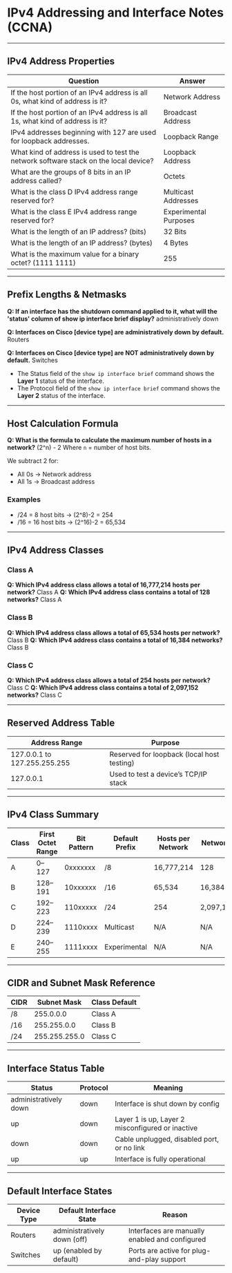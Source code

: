 # IPv4 Addressing and Interface Notes (CCNA)

---

## IPv4 Address Properties

| **Question**                                                                         | **Answer**            |
| ------------------------------------------------------------------------------------ | --------------------- |
| If the host portion of an IPv4 address is all 0s, what kind of address is it?        | Network Address       |
| If the host portion of an IPv4 address is all 1s, what kind of address is it?        | Broadcast Address     |
| IPv4 addresses beginning with 127 are used for loopback addresses.                   | Loopback Range        |
| What kind of address is used to test the network software stack on the local device? | Loopback Address      |
| What are the groups of 8 bits in an IP address called?                               | Octets                |
| What is the class D IPv4 address range reserved for?                                 | Multicast Addresses   |
| What is the class E IPv4 address range reserved for?                                 | Experimental Purposes |
| What is the length of an IP address? (bits)                                          | 32 Bits               |
| What is the length of an IP address? (bytes)                                         | 4 Bytes               |
| What is the maximum value for a binary octet? (1111 1111)                            | 255                   |

---

## Prefix Lengths & Netmasks

**Q: If an interface has the shutdown command applied to it, what will the 'status' column of show ip interface brief display?**
administratively down

**Q: Interfaces on Cisco \[device type] are administratively down by default.**
Routers

**Q: Interfaces on Cisco \[device type] are NOT administratively down by default.**
Switches

* The Status field of the `show ip interface brief` command shows the **Layer 1** status of the interface.
* The Protocol field of the `show ip interface brief` command shows the **Layer 2** status of the interface.

---

## Host Calculation Formula

**Q: What is the formula to calculate the maximum number of hosts in a network?**
(2^n) - 2
Where `n` = number of host bits.

We subtract 2 for:

* All 0s → Network address
* All 1s → Broadcast address

### Examples

* /24 = 8 host bits → (2^8)-2 = 254
* /16 = 16 host bits → (2^16)-2 = 65,534

---

## IPv4 Address Classes

### Class A

**Q: Which IPv4 address class allows a total of 16,777,214 hosts per network?**
Class A
**Q: Which IPv4 address class contains a total of 128 networks?**
Class A

### Class B

**Q: Which IPv4 address class allows a total of 65,534 hosts per network?**
Class B
**Q: Which IPv4 address class contains a total of 16,384 networks?**
Class B

### Class C

**Q: Which IPv4 address class allows a total of 254 hosts per network?**
Class C
**Q: Which IPv4 address class contains a total of 2,097,152 networks?**
Class C

---

## Reserved Address Table

| **Address Range**            | **Purpose**                                |
| ---------------------------- | ------------------------------------------ |
| 127.0.0.1 to 127.255.255.255 | Reserved for loopback (local host testing) |
| 127.0.0.1                    | Used to test a device’s TCP/IP stack       |

---

## IPv4 Class Summary

| **Class** | **First Octet Range** | **Bit Pattern** | **Default Prefix** | **Hosts per Network** | **Networks** |
| --------- | --------------------- | --------------- | ------------------ | --------------------- | ------------ |
| A         | 0–127                 | 0xxxxxxx        | /8                 | 16,777,214            | 128          |
| B         | 128–191               | 10xxxxxx        | /16                | 65,534                | 16,384       |
| C         | 192–223               | 110xxxxx        | /24                | 254                   | 2,097,152    |
| D         | 224–239               | 1110xxxx        | Multicast          | N/A                   | N/A          |
| E         | 240–255               | 1111xxxx        | Experimental       | N/A                   | N/A          |

---

## CIDR and Subnet Mask Reference

| **CIDR** | **Subnet Mask** | **Class Default** |
| -------- | --------------- | ----------------- |
| /8       | 255.0.0.0       | Class A           |
| /16      | 255.255.0.0     | Class B           |
| /24      | 255.255.255.0   | Class C           |

---

## Interface Status Table

| **Status**            | **Protocol** | **Meaning**                                      |
| --------------------- | ------------ | ------------------------------------------------ |
| administratively down | down         | Interface is shut down by config                 |
| up                    | down         | Layer 1 is up, Layer 2 misconfigured or inactive |
| down                  | down         | Cable unplugged, disabled port, or no link       |
| up                    | up           | Interface is fully operational                   |

---

## Default Interface States

| **Device Type** | **Default Interface State** | **Reason**                                     |
| --------------- | --------------------------- | ---------------------------------------------- |
| Routers         | administratively down (off) | Interfaces are manually enabled and configured |
| Switches        | up (enabled by default)     | Ports are active for plug-and-play support     |
